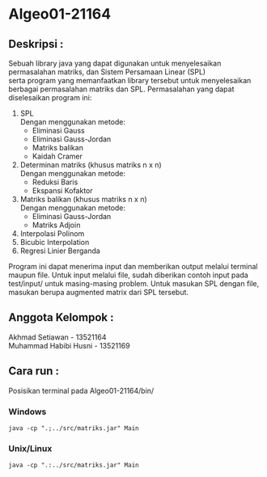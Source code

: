 # Algeo01-21164
## Deskripsi :
Sebuah library java yang dapat digunakan untuk menyelesaikan permasalahan matriks, dan Sistem Persamaan Linear (SPL)  
serta program yang memanfaatkan library tersebut untuk menyelesaikan berbagai permasalahan matriks dan SPL.
Permasalahan yang dapat diselesaikan program ini:  
1. SPL  
   Dengan menggunakan metode:  
   - Eliminasi Gauss  
   - Eliminasi Gauss-Jordan  
   - Matriks balikan  
   - Kaidah Cramer  
2. Determinan matriks (khusus matriks n x n)  
   Dengan menggunakan metode:  
   - Reduksi Baris  
   - Ekspansi Kofaktor  
3. Matriks balikan  (khusus matriks n x n)  
   Dengan menggunakan metode:  
   - Eliminasi Gauss-Jordan  
   - Matriks Adjoin  
4. Interpolasi Polinom  
5. Bicubic Interpolation  
6. Regresi Linier Berganda  

Program ini dapat menerima input dan memberikan output melalui terminal maupun file. 
Untuk input melalui file, sudah diberikan contoh input pada test/input/ untuk masing-masing problem.
Untuk masukan SPL dengan file, masukan berupa augmented matrix dari SPL tersebut.


## Anggota Kelompok :
Akhmad Setiawan - 13521164  
Muhammad Habibi Husni - 13521169  

## Cara run :
Posisikan terminal pada Algeo01-21164/bin/  
### Windows
```
java -cp ".;../src/matriks.jar" Main
```
### Unix/Linux
```
java -cp ".:../src/matriks.jar" Main
```
